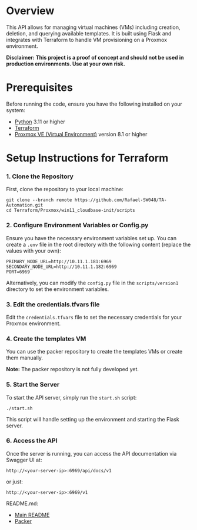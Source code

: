 # Overview
This API allows for managing virtual machines (VMs) including creation, deletion, and querying available templates. It is built using Flask and integrates with Terraform to handle VM provisioning on a Proxmox environment.

**Disclaimer: This project is a proof of concept and should not be used in production environments. Use at your own risk.**

# Prerequisites
Before running the code, ensure you have the following installed on your system:

- [Python](https://www.python.org/downloads/) 3.11 or higher
- [Terraform](https://www.terraform.io/downloads.html)
- [Proxmox VE (Virtual Environment)](https://www.proxmox.com/proxmox-ve) version 8.1 or higher

# Setup Instructions for Terraform
### 1. Clone the Repository
  First, clone the repository to your local machine:
  ```
  git clone --branch remote https://github.com/Rafael-SW048/TA-Automation.git
  cd Terraform/Proxmox/win11_cloudbase-init/scripts
  ```

### 2. Configure Environment Variables or Config.py
  Ensure you have the necessary environment variables set up. You can create a `.env` file in the root directory with the following content (replace the values with your own):
  ```
  PRIMARY_NODE_URL=http://10.11.1.181:6969
  SECONDARY_NODE_URL=http://10.11.1.182:6969
  PORT=6969
  ```
  Alternatively, you can modify the `config.py` file in the `scripts/version1` directory to set the environment variables.

### 3. Edit the credentials.tfvars file
  Edit the `credentials.tfvars` file to set the necessary credentials for your Proxmox environment.

### 4. Create the templates VM
  You can use the packer repository  to create the templates VMs or create them manually.
  
  **Note:** The packer repository is not fully developed yet.

### 5. Start the Server
  To start the API server, simply run the `start.sh` script:
  ```
  ./start.sh
  ```
  This script will handle setting up the environment and starting the Flask server.

### 6. Access the API
  Once the server is running, you can access the API documentation via Swagger UI at:
  ```
  http://<your-server-ip>:6969/api/docs/v1
  ```
  or just:
  ```
  http://<your-server-ip>:6969/v1
  ```

README.md:
- [Main README](../../README.md)
- [Packer](../../packer/README.md)